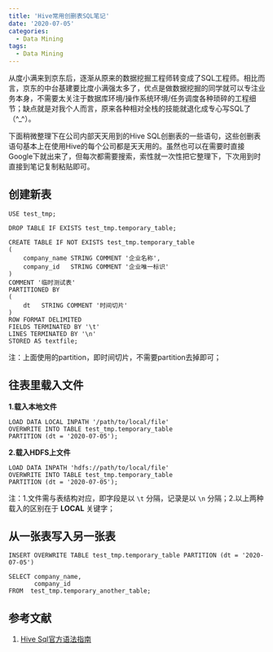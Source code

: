 ```yaml
---
title: 'Hive常用创删表SQL笔记'
date: '2020-07-05'
categories:
  - Data Mining
tags:
  - Data Mining
---
```




从度小满来到京东后，逐渐从原来的数据挖掘工程师转变成了SQL工程师。相比而言，京东的中台基建要比度小满强太多了，优点是做数据挖掘的同学就可以专注业务本身，不需要太关注于数据库环境/操作系统环境/任务调度各种琐碎的工程细节；缺点就是对我个人而言，原来各种相对全栈的技能就退化成专心写SQL了（^_^）。

下面稍微整理下在公司内部天天用到的Hive SQL创删表的一些语句，这些创删表语句基本上在使用Hive的每个公司都是天天用的。虽然也可以在需要时直接Google下就出来了，但每次都需要搜索，索性就一次性把它整理下，下次用到时直接到笔记复制粘贴即可。



## 创建新表

```
USE test_tmp;

DROP TABLE IF EXISTS test_tmp.temporary_table;

CREATE TABLE IF NOT EXISTS test_tmp.temporary_table
(
    company_name STRING COMMENT '企业名称',
    company_id   STRING COMMENT '企业唯一标识'
)
COMMENT '临时测试表'
PARTITIONED BY 
(
    dt   STRING COMMENT '时间切片'
)
ROW FORMAT DELIMITED 
FIELDS TERMINATED BY '\t' 
LINES TERMINATED BY '\n' 
STORED AS textfile;
```

注：上面使用的partition，即时间切片，不需要partition去掉即可；



## 往表里载入文件

**1.载入本地文件**

```
LOAD DATA LOCAL INPATH '/path/to/local/file'
OVERWRITE INTO TABLE test_tmp.temporary_table
PARTITION (dt = '2020-07-05');
```

**2.载入HDFS上文件**

```
LOAD DATA INPATH 'hdfs://path/to/local/file'
OVERWRITE INTO TABLE test_tmp.temporary_table
PARTITION (dt = '2020-07-05');
```

注：1.文件需与表结构对应，即字段是以 `\t` 分隔，记录是以 `\n` 分隔；2.以上两种载入的区别在于 **LOCAL** 关键字；



## 从一张表写入另一张表

```
INSERT OVERWRITE TABLE test_tmp.temporary_table PARTITION (dt = '2020-07-05')
    
SELECT company_name,
       company_id
FROM  test_tmp.temporary_another_table;
```



## 参考文献

1. [Hive Sql官方语法指南](https://cwiki.apache.org/confluence/display/Hive/LanguageManual+DDL)
